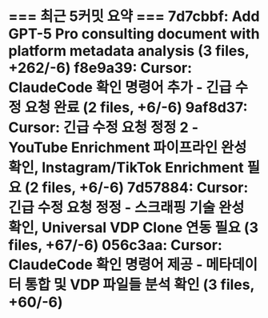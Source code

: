 === 최근 5커밋 요약 ===
7d7cbbf: Add GPT-5 Pro consulting document with platform metadata analysis (3 files, +262/-6)
f8e9a39: Cursor: ClaudeCode 확인 명령어 추가 - 긴급 수정 요청 완료 (2 files, +6/-6)
9af8d37: Cursor: 긴급 수정 요청 정정 2 - YouTube Enrichment 파이프라인 완성 확인, Instagram/TikTok Enrichment 필요 (2 files, +6/-6)
7d57884: Cursor: 긴급 수정 요청 정정 - 스크래핑 기술 완성 확인, Universal VDP Clone 연동 필요 (3 files, +67/-6)
056c3aa: Cursor: ClaudeCode 확인 명령어 제공 - 메타데이터 통합 및 VDP 파일들 분석 확인 (3 files, +60/-6)
=======================
